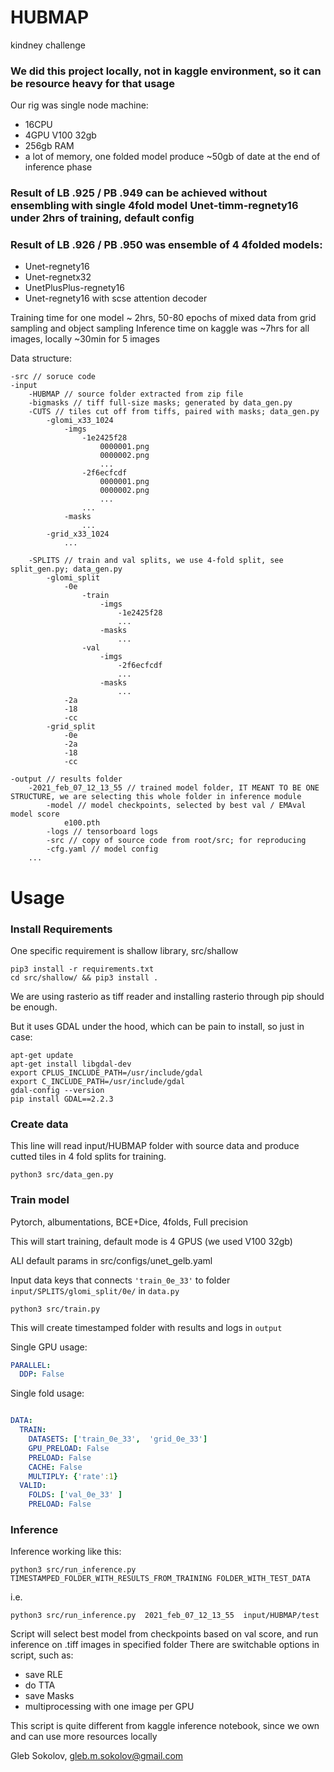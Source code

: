# HUBMAP
kindney challenge


### We did this project locally, not in kaggle environment, so it can be resource heavy for that usage

Our rig was single node machine:

- 16CPU
- 4GPU V100 32gb
- 256gb RAM
- a lot of memory, one folded model produce ~50gb of date at the end of inference phase


### Result of LB .925 / PB .949 can be achieved without ensembling with single 4fold model Unet-timm-regnety16 under 2hrs of training, default config
### Result of LB .926 / PB .950 was ensemble of 4 4folded models:
- Unet-regnety16
- Unet-regnetx32
- UnetPlusPlus-regnety16
- Unet-regnety16 with scse attention decoder

Training time for one model ~ 2hrs, 50-80 epochs of mixed data from grid sampling and object sampling
Inference time on kaggle was ~7hrs for all images, locally ~30min for 5 images



Data structure:
```
-src // soruce code
-input
    -HUBMAP // source folder extracted from zip file
    -bigmasks // tiff full-size masks; generated by data_gen.py
    -CUTS // tiles cut off from tiffs, paired with masks; data_gen.py
        -glomi_x33_1024
            -imgs
                -1e2425f28
                    0000001.png
                    0000002.png
                    ...
                -2f6ecfcdf
                    0000001.png
                    0000002.png
                    ...
                ...
            -masks
                ...
        -grid_x33_1024
            ...

    -SPLITS // train and val splits, we use 4-fold split, see split_gen.py; data_gen.py
        -glomi_split
            -0e
                -train
                    -imgs
                        -1e2425f28
                        ...
                    -masks
                        ...
                -val
                    -imgs
                        -2f6ecfcdf
                        ...
                    -masks
                        ...
            -2a
            -18
            -cc
        -grid_split
            -0e
            -2a
            -18
            -cc
            
-output // results folder
    -2021_feb_07_12_13_55 // trained model folder, IT MEANT TO BE ONE STRUCTURE, we are selecting this whole folder in inference module
        -model // model checkpoints, selected by best val / EMAval model score
            e100.pth
        -logs // tensorboard logs
        -src // copy of source code from root/src; for reproducing
        -cfg.yaml // model config
    ...
```


# Usage

### Install Requirements
One specific requirement is shallow library, src/shallow
```
pip3 install -r requirements.txt
cd src/shallow/ && pip3 install .

```
We are using rasterio as tiff reader and installing rasterio through pip should be enough.

But it uses GDAL under the hood, which can be pain to install, so just in case:
```
apt-get update
apt-get install libgdal-dev
export CPLUS_INCLUDE_PATH=/usr/include/gdal
export C_INCLUDE_PATH=/usr/include/gdal
gdal-config --version
pip install GDAL==2.2.3
```


### Create data

This line will read input/HUBMAP folder with source data and produce cutted tiles in 4 fold splits for training.
```
python3 src/data_gen.py

```
### Train model

Pytorch, albumentations, BCE+Dice, 4folds, Full precision

This will start training, default mode is 4 GPUS (we used V100 32gb)

ALl default params in src/configs/unet_gelb.yaml

Input data keys that connects `'train_0e_33'` to folder `input/SPLITS/glomi_split/0e/` in `data.py`

```
python3 src/train.py

```
This will create timestamped folder with results and logs in `output`


Single GPU usage: 
```yaml
PARALLEL:
  DDP: False
```

Single fold usage:
```yaml

DATA:
  TRAIN:
    DATASETS: ['train_0e_33',  'grid_0e_33']
    GPU_PRELOAD: False
    PRELOAD: False
    CACHE: False
    MULTIPLY: {'rate':1}
  VALID:
    FOLDS: ['val_0e_33' ]
    PRELOAD: False

```

### Inference

Inference working like this:
```
python3 src/run_inference.py TIMESTAMPED_FOLDER_WITH_RESULTS_FROM_TRAINING FOLDER_WITH_TEST_DATA
```
i.e.
```
python3 src/run_inference.py  2021_feb_07_12_13_55  input/HUBMAP/test
```

Script will select best model from checkpoints based on val score, and run inference on .tiff images in specified folder
There are switchable options in script, such as:

- save RLE
- do TTA
- save Masks
- multiprocessing with one image per GPU


This script is quite different from kaggle inference notebook, since we own and can use more resources locally

Gleb Sokolov, gleb.m.sokolov@gmail.com


